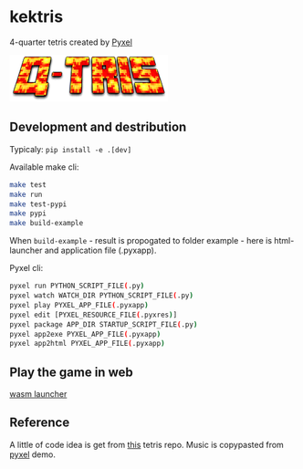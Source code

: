 # kektris

4-quarter tetris created by [Pyxel](https://github.com/kitao/pyxel)

![Q-tris](Q-tris.png "Q-tris")

## Development and destribution

Typicaly: `pip install -e .[dev]`

Available make cli:

```sh
make test
make run
make test-pypi
make pypi
make build-example
```

When `build-example` - result is propogated to folder example - here is html-launcher and application file (.pyxapp).

Pyxel cli:

```sh
pyxel run PYTHON_SCRIPT_FILE(.py)
pyxel watch WATCH_DIR PYTHON_SCRIPT_FILE(.py)
pyxel play PYXEL_APP_FILE(.pyxapp)
pyxel edit [PYXEL_RESOURCE_FILE(.pyxres)]
pyxel package APP_DIR STARTUP_SCRIPT_FILE(.py)
pyxel app2exe PYXEL_APP_FILE(.pyxapp)
pyxel app2html PYXEL_APP_FILE(.pyxapp)
```

## Play the game in web

[wasm launcher](https://kitao.github.io/pyxel/wasm/launcher/?play=KonstantinKlepikov.kektris.example.kektris)

## Reference

A little of code idea is get from [this](https://github.com/shivanju/pyxel-games/tree/master) tetris repo. Music is copypasted from [pyxel](https://github.com/kitao/pyxel) demo.
